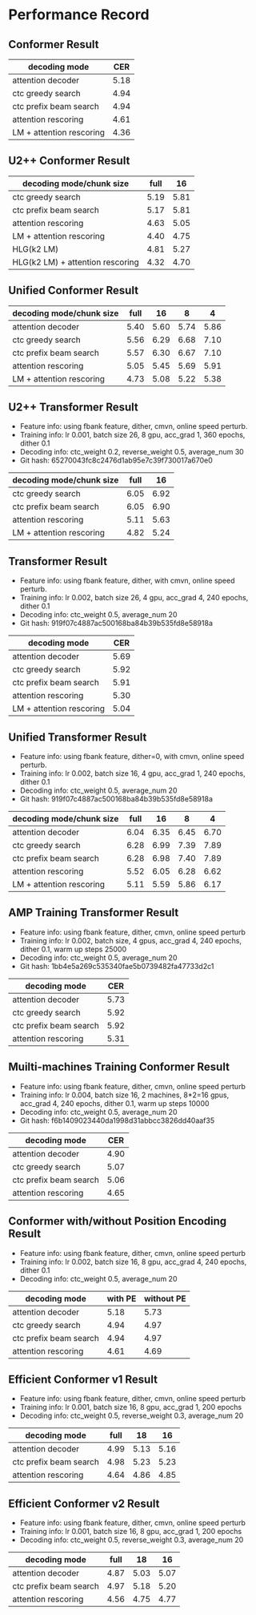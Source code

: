 # Performance Record

## Conformer Result

| decoding mode             | CER   |
|---------------------------|-------|
| attention decoder         | 5.18  |
| ctc greedy search         | 4.94  |
| ctc prefix beam search    | 4.94  |
| attention rescoring       | 4.61  |
| LM + attention rescoring  | 4.36  |

## U2++ Conformer Result

| decoding mode/chunk size  | full  | 16    |
|---------------------------|-------|-------|
| ctc greedy search         | 5.19  | 5.81  |
| ctc prefix beam search    | 5.17  | 5.81  |
| attention rescoring       | 4.63  | 5.05  |
| LM + attention rescoring  | 4.40  | 4.75  |
| HLG(k2 LM)                | 4.81  | 5.27  |
| HLG(k2 LM)  + attention rescoring | 4.32  | 4.70  |

## Unified Conformer Result

| decoding mode/chunk size  | full  | 16    | 8     | 4     |
|---------------------------|-------|-------|-------|-------|
| attention decoder         | 5.40  | 5.60  | 5.74  | 5.86  |
| ctc greedy search         | 5.56  | 6.29  | 6.68  | 7.10  |
| ctc prefix beam search    | 5.57  | 6.30  | 6.67  | 7.10  |
| attention rescoring       | 5.05  | 5.45  | 5.69  | 5.91  |
| LM + attention rescoring  | 4.73  | 5.08  | 5.22  | 5.38  |

## U2++ Transformer Result

* Feature info: using fbank feature, dither, cmvn, online speed perturb.
* Training info: lr 0.001, batch size 26, 8 gpu, acc_grad 1, 360 epochs, dither 0.1
* Decoding info: ctc_weight 0.2, reverse_weight 0.5, average_num 30
* Git hash: 65270043fc8c2476d1ab95e7c39f730017a670e0

| decoding mode/chunk size  | full  | 16    |
|---------------------------|-------|-------|
| ctc greedy search         | 6.05  | 6.92  |
| ctc prefix beam search    | 6.05  | 6.90  |
| attention rescoring       | 5.11  | 5.63  |
| LM + attention rescoring  | 4.82  | 5.24  |

## Transformer Result

* Feature info: using fbank feature, dither, with cmvn, online speed perturb.
* Training info: lr 0.002, batch size 26, 4 gpu, acc_grad 4, 240 epochs, dither 0.1
* Decoding info: ctc_weight 0.5, average_num 20
* Git hash: 919f07c4887ac500168ba84b39b535fd8e58918a

| decoding mode             | CER   |
|---------------------------|-------|
| attention decoder         | 5.69  |
| ctc greedy search         | 5.92  |
| ctc prefix beam search    | 5.91  |
| attention rescoring       | 5.30  |
| LM + attention rescoring  | 5.04  |

## Unified Transformer Result

* Feature info: using fbank feature, dither=0, with cmvn, online speed perturb.
* Training info: lr 0.002, batch size 16, 4 gpu, acc_grad 1, 240 epochs, dither 0.1
* Decoding info: ctc_weight 0.5, average_num 20
* Git hash: 919f07c4887ac500168ba84b39b535fd8e58918a

| decoding mode/chunk size  | full  | 16    | 8     | 4     |
|---------------------------|-------|-------|-------|-------|
| attention decoder         | 6.04  | 6.35  | 6.45  | 6.70  |
| ctc greedy search         | 6.28  | 6.99  | 7.39  | 7.89  |
| ctc prefix beam search    | 6.28  | 6.98  | 7.40  | 7.89  |
| attention rescoring       | 5.52  | 6.05  | 6.28  | 6.62  |
| LM + attention rescoring  | 5.11  | 5.59  | 5.86  | 6.17  |

## AMP Training Transformer Result

* Feature info: using fbank feature, dither, cmvn, online speed perturb
* Training info: lr 0.002, batch size, 4 gpus, acc_grad 4, 240 epochs, dither 0.1, warm up steps 25000
* Decoding info: ctc_weight 0.5, average_num 20
* Git hash: 1bb4e5a269c535340fae5b0739482fa47733d2c1

| decoding mode          | CER  |
|------------------------|------|
| attention decoder      | 5.73 |
| ctc greedy search      | 5.92 |
| ctc prefix beam search | 5.92 |
| attention rescoring    | 5.31 |


## Muilti-machines Training Conformer Result

* Feature info: using fbank feature, dither, cmvn, online speed perturb
* Training info: lr 0.004, batch size 16, 2 machines, 8\*2=16 gpus, acc_grad 4, 240 epochs, dither 0.1, warm up steps 10000
* Decoding info: ctc_weight 0.5, average_num 20
* Git hash: f6b1409023440da1998d31abbcc3826dd40aaf35

| decoding mode          | CER  |
|------------------------|------|
| attention decoder      | 4.90 |
| ctc greedy search      | 5.07 |
| ctc prefix beam search | 5.06 |
| attention rescoring    | 4.65 |


## Conformer with/without Position Encoding Result

* Feature info: using fbank feature, dither, cmvn, online speed perturb
* Training info: lr 0.002, batch size 16, 8 gpu, acc_grad 4, 240 epochs, dither 0.1
* Decoding info: ctc_weight 0.5, average_num 20

| decoding mode          | with PE | without PE |
|------------------------|---------|------------|
| attention decoder      | 5.18    | 5.73       |
| ctc greedy search      | 4.94    | 4.97       |
| ctc prefix beam search | 4.94    | 4.97       |
| attention rescoring    | 4.61    | 4.69       |


## Efficient Conformer v1 Result

* Feature info: using fbank feature, dither, cmvn, online speed perturb
* Training info: lr 0.001, batch size 16, 8 gpu, acc_grad 1, 200 epochs
* Decoding info: ctc_weight 0.5, reverse_weight 0.3, average_num 20

| decoding mode          | full | 18   | 16   |
|------------------------|------|------|------|
| attention decoder      | 4.99 | 5.13 | 5.16 |
| ctc prefix beam search | 4.98 | 5.23 | 5.23 |
| attention rescoring    | 4.64 | 4.86 | 4.85 |


## Efficient Conformer v2 Result

* Feature info: using fbank feature, dither, cmvn, online speed perturb
* Training info: lr 0.001, batch size 16, 8 gpu, acc_grad 1, 200 epochs
* Decoding info: ctc_weight 0.5, reverse_weight 0.3, average_num 20

| decoding mode          | full | 18   | 16   |
|------------------------|------|------|------|
| attention decoder      | 4.87 | 5.03 | 5.07 |
| ctc prefix beam search | 4.97 | 5.18 | 5.20 |
| attention rescoring    | 4.56 | 4.75 | 4.77 |
